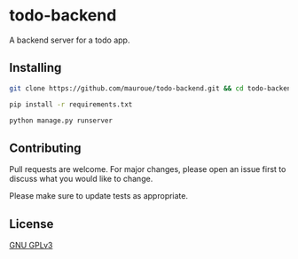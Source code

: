 # todo-backend
A backend server for a todo app.

## Installing

```bash
git clone https://github.com/mauroue/todo-backend.git && cd todo-backend

pip install -r requirements.txt

python manage.py runserver
```


## Contributing
Pull requests are welcome. For major changes, please open an issue first to discuss what you would like to change.

Please make sure to update tests as appropriate.



## License
[GNU GPLv3](https://choosealicense.com/licenses/gpl-3.0/)
